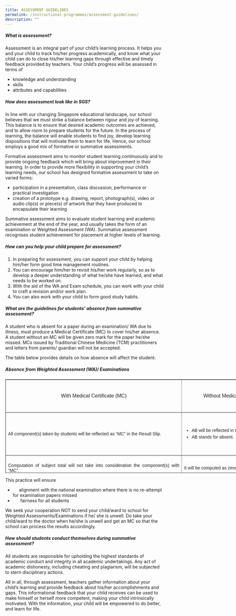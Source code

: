 ```yaml
---
title: ASSESSMENT GUIDELINES
permalink: /instructional-programmes/assessment-guidelines/
description: ""
---
```

##### **What is assessment?**

Assessment is an integral part of your child’s learning process. It helps you and your child to track his/her progress academically, and know what your child can do to close his/her learning gaps through effective and timely feedback provided by teachers. Your child’s progress will be assessed in terms of

*   knowledge and understanding
*   skills
*   attributes and capabilities

##### **How does assessment look like in SGS?**

In line with our changing Singapore educational landscape, our school believes that we must strike a balance between rigour and joy of learning. This balance is to ensure that desired academic outcomes are achieved, and to allow room to prepare students for the future. In the process of learning, the balance will enable students to find joy, develop learning dispositions that will motivate them to learn for life. Hence, our school employs a good mix of formative or summative assessments. 

Formative assessment aims to monitor student learning continuously and to provide ongoing feedback which will bring about improvement in their learning. In order to provide more flexibility in supporting your child’s learning needs, our school has designed formative assessment to take on varied forms:

*   participation in a presentation, class discussion, performance or practical investigation
*   creation of a prototype e.g. drawing, report, photograph(s), video or audio clip(s) or piece(s) of artwork that they have produced to encapsulate their learning

Summative assessment aims to evaluate student learning and academic achievement at the end of the year, and usually takes the form of an examination or Weighted Assessment (WA). Summative assessment recognises student achievement for placement at higher levels of learning.

##### **How can you help your child prepare for assessment?**

1.  In preparing for assessment, you can support your child by helping him/her form good time management routines.
2.  You can encourage him/her to revisit his/her work regularly, so as to develop a deeper understanding of what he/she have learned, and what needs to be worked on.
3.  With the aid of the WA and Exam schedule, you can work with your child to craft a revision and/or work plan.
4.  You can also work with your child to form good study habits.

##### **What are the guidelines for students’ absence from summative assessment?**

A student who is absent for a paper during an examination/ WA due to illness, must produce a Medical Certificate (MC) to cover his/her absence. A student without an MC will be given zero mark for the paper he/she missed. MCs issued by Traditional Chinese Medicine (TCM) practitioners and letters from parents/ guardian will not be accepted.

The table below provides details on how absence will affect the student:

##### **Absence from Weighted Assessment (WA)/ Examinations**

<table border="1" style="box-sizing: border-box; color: rgb(34, 34, 34); font-family: Montserrat, sans-serif; font-size: 14px; font-style: normal; font-variant-ligatures: normal; font-variant-caps: normal; font-weight: 300; letter-spacing: normal; orphans: 2; text-align: start; text-transform: none; white-space: normal; widows: 2; word-spacing: 0px; -webkit-text-stroke-width: 0px; text-decoration-thickness: initial; text-decoration-style: initial; text-decoration-color: initial; border-collapse: collapse; width: 928.877px; height: 297px;"><tbody style="box-sizing: border-box;"><tr style="box-sizing: border-box; height: 104px;"><td style="box-sizing: border-box; width: 559.63px; height: 104px; text-align: center;"><span style="box-sizing: border-box; font-size: 12pt; font-family: arial, helvetica, sans-serif;">With Medical Certificate (MC)</span></td><td style="box-sizing: border-box; width: 368.252px; height: 104px; text-align: center;"><span style="box-sizing: border-box; font-size: 12pt; font-family: arial, helvetica, sans-serif;">Without Medical Certificate (MC)</span></td></tr><tr style="box-sizing: border-box; height: 136px;"><td style="box-sizing: border-box; width: 559.63px; height: 113px; text-align: justify;"><span style="box-sizing: border-box; font-family: arial, helvetica, sans-serif;">All component(s) taken by students will be reflected as “MC” in the Result Slip.</span></td><td style="box-sizing: border-box; width: 368.252px; text-align: center; height: 113px;"><ul style="box-sizing: border-box; list-style-type: disc;"><li style="box-sizing: border-box; line-height: 1.5; text-align: left;"><span style="box-sizing: border-box; font-family: arial, helvetica, sans-serif;">AB will be reflected in the Result Slip.</span></li><li style="box-sizing: border-box; line-height: 1.5; text-align: left;"><span style="box-sizing: border-box; font-family: arial, helvetica, sans-serif;">AB stands for absent.</span></li></ul></td></tr><tr style="box-sizing: border-box; height: 80px;"><td style="box-sizing: border-box; width: 559.63px; height: 80px; text-align: justify;"><span style="box-sizing: border-box; font-family: arial, helvetica, sans-serif;">Computation of subject total will not take into consideration the component(s) with “MC”.</span></td><td style="box-sizing: border-box; width: 368.252px; height: 80px; text-align: left;"><span style="box-sizing: border-box; font-family: arial, helvetica, sans-serif;">It will be computed as zero marks in the overall results.</span></td></tr></tbody></table>

This practice will ensure

*        alignment with the national examination where there is no re-attempt for examination papers missed
*         fairness for all students

We seek your cooperation NOT to send your child/ward to school for Weighted Assessments/Examinations if he/ she is unwell. Do take your child/ward to the doctor when he/she is unwell and get an MC so that the school can process the results accordingly.

##### **How should students conduct themselves during summative assessment?**

All students are responsible for upholding the highest standards of academic conduct and integrity in all academic undertakings. Any act of academic dishonesty, including cheating and plagiarism, will be subjected to stern disciplinary actions.

All in all, through assessment, teachers gather information about your child’s learning and provide feedback about his/her accomplishments and gaps. This informational feedback that your child receives can be used to make himself or herself more competent, making your child intrinsically motivated. With the information, your child will be empowered to do better, and learn for life.